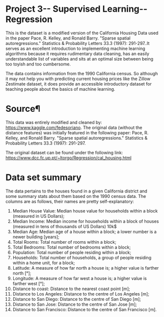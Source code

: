 # Project 3-- Supervised Learning-- Regression
 
 This is the dataset is a modified version of the California Housing Data used in the paper Pace, R. Kelley, and Ronald Barry. "Sparse spatial autoregressions." Statistics & Probability Letters 33.3 (1997): 291-297..It serves as an excellent introduction to implementing machine learning algorithms because it requires rudimentary data cleaning, has an easily understandable list of variables and sits at an optimal size between being too toyish and too cumbersome.

 The data contains information from the 1990 California census. So although it may not help you with predicting current housing prices like the Zillow Zestimate dataset, it does provide an accessible introductory dataset for teaching people about the basics of machine learning.

# Source¶
 This data was entirely modified and cleaned by: https://www.kaggle.com/fedesoriano. The original data (without the distance features) was initially featured in the following paper: Pace, R. Kelley, and Ronald Barry. "Sparse spatial autoregressions." Statistics & Probability Letters 33.3 (1997): 291-297.

 The original dataset can be found under the following link: https://www.dcc.fc.up.pt/~ltorgo/Regression/cal_housing.html


# Data set summary
The data pertains to the houses found in a given California district and some summary stats about them based on the 1990 census data. The columns are as follows, their names are pretty self-explanatory:

1) Median House Value: Median house value for households within a block (measured in US Dollars);
2) Median Income: Median income for households within a block of houses (measured in tens of thousands of US Dollars) 10k$
3) Median Age: Median age of a house within a block; a lower number is a newer building [years];
4) Total Rooms: Total number of rooms within a block;
5) Total Bedrooms: Total number of bedrooms within a block;
6) Population: Total number of people residing within a block;
7) Households: Total number of households, a group of people residing within a home unit, for a block;
8) Latitude: A measure of how far north a house is; a higher value is farther north [°];
9) Longitude: A measure of how far west a house is; a higher value is farther west [°];
10) Distance to coast: Distance to the nearest coast point [m];
11) Distance to Los Angeles: Distance to the centre of Los Angeles [m];
12) Distance to San Diego: Distance to the centre of San Diego [m];
13) Distance to San Jose: Distance to the centre of San Jose [m];
14) Distance to San Francisco: Distance to the centre of San Francisco [m].
